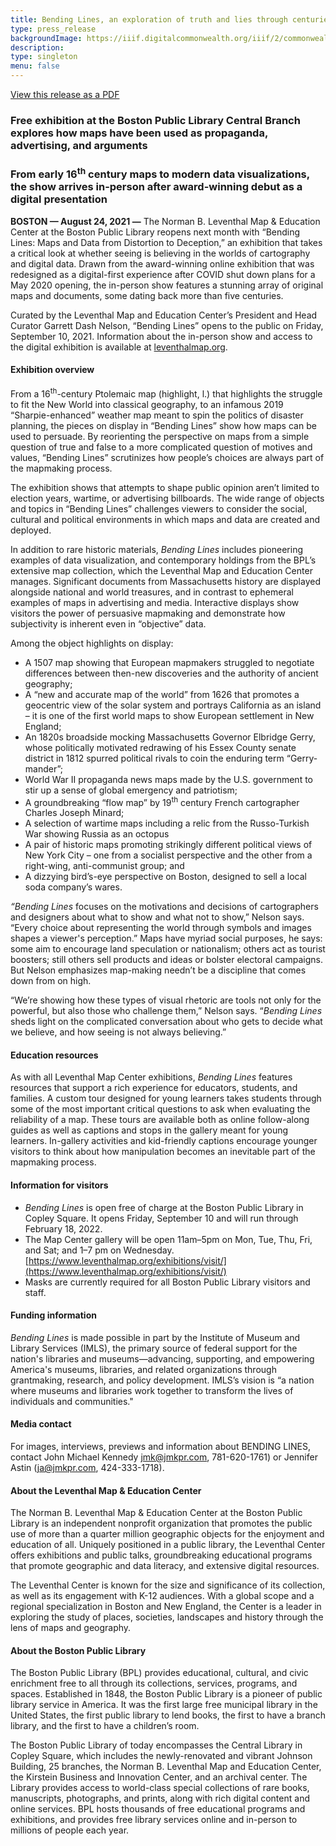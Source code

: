 ```yaml
---
title: Bending Lines, an exploration of truth and lies through centuries of maps and data, opens at Leventhal Map & Education Center September 10, 2021
type: press_release
backgroundImage: https://iiif.digitalcommonwealth.org/iiif/2/commonwealth:fn107c45p/2877,1230,8220,3181/,1200/0/default.jpg
description: 
type: singleton
menu: false
---
```


<a class="btn btn-primary btn-primary-outline mb-3" href="">View this release as a PDF</a>


### Free exhibition at the Boston Public Library Central Branch explores how maps have been used as propaganda, advertising, and arguments

### From early 16<sup>th</sup> century maps to modern data visualizations, the show arrives in-person after award-winning debut as a digital presentation

**BOSTON — August 24, 2021 —** The Norman B. Leventhal Map & Education Center at the Boston Public Library reopens next month with “Bending Lines: Maps and Data from Distortion to Deception,” an exhibition that takes a critical look at whether seeing is believing in the worlds of cartography and digital data. Drawn from the award-winning online exhibition that was redesigned as a digital-first experience after COVID shut down plans for a May 2020 opening, the in-person show features a stunning array of original maps and documents, some dating back more than five centuries.

Curated by the Leventhal Map and Education Center’s President and Head Curator Garrett Dash Nelson, “Bending Lines” opens to the public on Friday, September 10, 2021. Information about the in-person show and access to the digital exhibition is available at [leventhalmap.org](https://www.leventhalmap.org/).

#### Exhibition overview

From a 16<sup>th</sup>-century Ptolemaic map (highlight, l.) that highlights the struggle to fit the New World into classical geography, to an infamous 2019 “Sharpie-enhanced” weather map meant to spin the politics of disaster planning, the pieces on display in “Bending Lines” show how maps can be used to persuade. By reorienting the perspective on maps from a simple question of true and false to a more complicated question of motives and values, “Bending Lines” scrutinizes how people’s choices are always part of the mapmaking process. 

The exhibition shows that attempts to shape public opinion aren’t limited to election years, wartime, or advertising billboards. The wide range of objects and topics in “Bending Lines” challenges viewers to consider the social, cultural and political environments in which maps and data are created and deployed.

In addition to rare historic materials, _Bending Lines_ includes pioneering examples of data visualization, and contemporary holdings from the BPL’s extensive map collection, which the Leventhal Map and Education Center manages. Significant documents from Massachusetts history are displayed alongside national and world treasures, and in contrast to ephemeral examples of maps in advertising and media. Interactive displays show visitors the power of persuasive mapmaking and demonstrate how subjectivity is inherent even in “objective” data. 

Among the object highlights on display:

* A 1507 map showing that European mapmakers struggled to negotiate differences between then-new discoveries and the authority of ancient geography;
* A “new and accurate map of the world” from 1626 that promotes a geocentric view of the solar system and portrays California as an island – it is one of the first world maps to show European settlement in New England;
* An 1820s broadside mocking Massachusetts Governor Elbridge Gerry, whose politically motivated redrawing of his Essex County senate district in 1812 spurred political rivals to coin the enduring term “Gerry-mander”;
* World War II propaganda news maps made by the U.S. government to stir up a sense of global emergency and patriotism;
* A groundbreaking “flow map” by 19<sup>th</sup> century French cartographer Charles Joseph Minard;
* A selection of wartime maps including a relic from the Russo-Turkish War showing Russia as an octopus
* A pair of historic maps promoting strikingly different political views of New York City – one from a socialist perspective and the other from a right-wing, anti-communist group; and
* A dizzying bird’s-eye perspective on Boston, designed to sell a local soda company’s wares.

_“Bending Lines_ focuses on the motivations and decisions of cartographers and designers about what to show and what not to show,” Nelson says. “Every choice about representing the world through symbols and images shapes a viewer's perception.” Maps have myriad social purposes, he says: some aim to encourage land speculation or nationalism; others act as tourist boosters; still others sell products and ideas or bolster electoral campaigns. But Nelson emphasizes map-making needn’t be a discipline that comes down from on high.

“We’re showing how these types of visual rhetoric are tools not only for the powerful, but also those who challenge them,” Nelson says. “_Bending Lines_ sheds light on the complicated conversation about who gets to decide what we believe, and how seeing is not always believing.”

#### Education resources

As with all Leventhal Map Center exhibitions, _Bending Lines_ features resources that  support a rich experience for educators, students, and families. A custom tour designed for young learners takes students through some of the most important critical questions to ask when evaluating the reliability of a map. These tours are available both as online follow-along guides as well as captions and stops in the gallery meant for young learners. In-gallery activities and kid-friendly captions encourage younger visitors to think about how manipulation becomes an inevitable part of the mapmaking process.

#### Information for visitors

* _Bending Lines_ is open free of charge at the Boston Public Library in Copley Square. It opens Friday, September 10 and will run through February 18, 2022. 
* The Map Center gallery will be open 11am–5pm on Mon, Tue, Thu, Fri, and Sat; and 1–7 pm on Wednesday. [https://www.leventhalmap.org/exhibitions/visit/](https://www.leventhalmap.org/exhibitions/visit/)
* Masks are currently required for all Boston Public Library visitors and staff.

#### Funding information

_Bending Lines_ is made possible in part by the Institute of Museum and Library Services (IMLS), the primary source of federal support for the nation's libraries and museums—advancing, supporting, and empowering America's museums, libraries, and related organizations through grantmaking, research, and policy development. IMLS’s vision is “a nation where museums and libraries work together to transform the lives of individuals and communities."

#### Media contact

For images, interviews, previews and information about BENDING LINES, contact John Michael Kennedy <jmk@jmkpr.com>, 781-620-1761) or Jennifer Astin (<ja@jmkpr.com>, 424-333-1718).

#### About the Leventhal Map & Education Center

The Norman B. Leventhal Map & Education Center at the Boston Public Library is an independent nonprofit organization that promotes the public use of more than a quarter million geographic objects for the enjoyment and education of all. Uniquely positioned in a public library, the Leventhal Center offers exhibitions and public talks, groundbreaking educational programs that promote geographic and data literacy, and extensive digital resources. 

 

The Leventhal Center is known for the size and significance of its collection, as well as its engagement with K-12 audiences. With a global scope and a regional specialization in Boston and New England, the Center is a leader in exploring the study of places, societies, landscapes and history through the lens of maps and geography.  

#### About the Boston Public Library

The Boston Public Library (BPL) provides educational, cultural, and civic enrichment free to all through its collections, services, programs, and spaces. Established in 1848, the Boston Public Library is a pioneer of public library service in America. It was the first large free municipal library in the United States, the first public library to lend books, the first to have a branch library, and the first to have a children’s room.

 

The Boston Public Library of today encompasses the Central Library in Copley Square, which includes the newly-renovated and vibrant Johnson Building, 25 branches, the Norman B. Leventhal Map and Education Center, the Kirstein Business and Innovation Center, and an archival center. The Library provides access to world-class special collections of rare books, manuscripts, photographs, and prints, along with rich digital content and online services. BPL hosts thousands of free educational programs and exhibitions, and provides free library services online and in-person to millions of people each year.